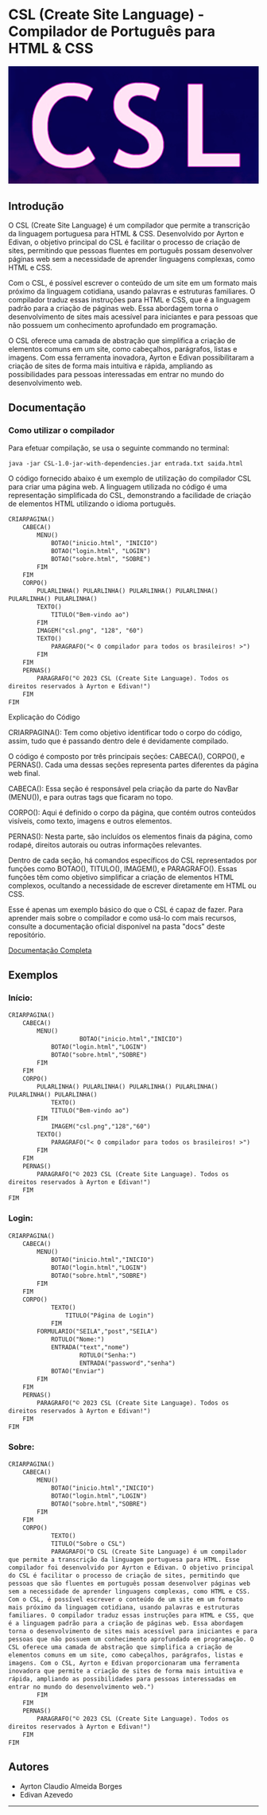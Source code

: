 # CSL (Create Site Language) - Compilador de Português para HTML & CSS

![[Logo da Linguagem](link_para_logo.png) (se aplicável)](https://github.com/AyrtonBorges/AlgumaLexer/blob/main/target/csl.png?raw=true)

## Introdução

O CSL (Create Site Language) é um compilador que permite a transcrição da linguagem portuguesa para HTML & CSS. Desenvolvido por Ayrton e Edivan, o objetivo principal do CSL é facilitar o processo de criação de sites, permitindo que pessoas fluentes em português possam desenvolver páginas web sem a necessidade de aprender linguagens complexas, como HTML e CSS.

Com o CSL, é possível escrever o conteúdo de um site em um formato mais próximo da linguagem cotidiana, usando palavras e estruturas familiares. O compilador traduz essas instruções para HTML e CSS, que é a linguagem padrão para a criação de páginas web. Essa abordagem torna o desenvolvimento de sites mais acessível para iniciantes e para pessoas que não possuem um conhecimento aprofundado em programação.

O CSL oferece uma camada de abstração que simplifica a criação de elementos comuns em um site, como cabeçalhos, parágrafos, listas e imagens. Com essa ferramenta inovadora, Ayrton e Edivan possibilitaram a criação de sites de forma mais intuitiva e rápida, ampliando as possibilidades para pessoas interessadas em entrar no mundo do desenvolvimento web.

## Documentação

### Como utilizar o compilador
Para efetuar compilação, se usa o seguinte commando no terminal:
```
java -jar CSL-1.0-jar-with-dependencies.jar entrada.txt saida.html 
```
O código fornecido abaixo é um exemplo de utilização do compilador CSL para criar uma página web. A linguagem utilizada no código é uma representação simplificada do CSL, demonstrando a facilidade de criação de elementos HTML utilizando o idioma português.
```CSL
CRIARPAGINA()
    CABECA()
        MENU()
            BOTAO("inicio.html", "INICIO")
            BOTAO("login.html", "LOGIN")
            BOTAO("sobre.html", "SOBRE")
        FIM
    FIM
    CORPO()
        PULARLINHA() PULARLINHA() PULARLINHA() PULARLINHA() PULARLINHA() PULARLINHA() 
        TEXTO()
            TITULO("Bem-vindo ao")
        FIM
        IMAGEM("csl.png", "128", "60")
        TEXTO()
            PARAGRAFO("< O compilador para todos os brasileiros! >")
        FIM
    FIM
    PERNAS()
        PARAGRAFO("© 2023 CSL (Create Site Language). Todos os direitos reservados à Ayrton e Edivan!")
    FIM
FIM
```
Explicação do Código

CRIARPAGINA(): Tem como objetivo identificar todo o corpo do código, assim, tudo que é passando dentro dele é devidamente compilado.

O código é composto por três principais seções: CABECA(), CORPO(), e PERNAS(). Cada uma dessas seções representa partes diferentes da página web final.

CABECA(): Essa seção é responsável pela criação da parte do NavBar (MENU()), e para outras tags que ficaram no topo.

CORPO(): Aqui é definido o corpo da página, que contém outros conteúdos visíveis, como texto, imagens e outros elementos.

PERNAS(): Nesta parte, são incluídos os elementos finais da página, como rodapé, direitos autorais ou outras informações relevantes.

Dentro de cada seção, há comandos específicos do CSL representados por funções como BOTAO(), TITULO(), IMAGEM(), e PARAGRAFO(). Essas funções têm como objetivo simplificar a criação de elementos HTML complexos, ocultando a necessidade de escrever diretamente em HTML ou CSS.

Esse é apenas um exemplo básico do que o CSL é capaz de fazer. Para aprender mais sobre o compilador e como usá-lo com mais recursos, consulte a documentação oficial disponível na pasta "docs" deste repositório.

[Documentação Completa](link_para_documentação)

## Exemplos

### Início:
```
CRIARPAGINA()
	CABECA()
		MENU()
            		BOTAO("inicio.html","INICIO")
			BOTAO("login.html","LOGIN")
			BOTAO("sobre.html","SOBRE")
		FIM
	FIM
	CORPO()
		PULARLINHA() PULARLINHA() PULARLINHA() PULARLINHA() PULARLINHA() PULARLINHA() 
	        TEXTO()
			TITULO("Bem-vindo ao")
		FIM
			IMAGEM("csl.png","128","60")
		TEXTO()
			PARAGRAFO("< O compilador para todos os brasileiros! >")
		FIM
	FIM
	PERNAS()
		PARAGRAFO("© 2023 CSL (Create Site Language). Todos os direitos reservados à Ayrton e Edivan!")
	FIM
FIM
```
### Login:
```
CRIARPAGINA()
	CABECA()
		MENU()
			BOTAO("inicio.html","INICIO")
			BOTAO("login.html","LOGIN")
			BOTAO("sobre.html","SOBRE")
		FIM
	FIM	
	CORPO()
        	TEXTO()
          	  	TITULO("Página de Login")
        	FIM
		FORMULARIO("SEILA","post","SEILA")
			ROTULO("Nome:")
			ENTRADA("text","nome")
            		ROTULO("Senha:")
            		ENTRADA("password","senha")
			BOTAO("Enviar") 
		FIM
	FIM
	PERNAS()
		PARAGRAFO("© 2023 CSL (Create Site Language). Todos os direitos reservados à Ayrton e Edivan!")
	FIM
FIM
```
### Sobre:
```
CRIARPAGINA()
	CABECA()
		MENU()
			BOTAO("inicio.html","INICIO")
			BOTAO("login.html","LOGIN")
			BOTAO("sobre.html","SOBRE")
		FIM
	FIM
	CORPO()
        	TEXTO()
			TITULO("Sobre o CSL")
			PARAGRAFO("O CSL (Create Site Language) é um compilador que permite a transcrição da linguagem portuguesa para HTML. Esse compilador foi desenvolvido por Ayrton e Edivan. O objetivo principal do CSL é facilitar o processo de criação de sites, permitindo que pessoas que são fluentes em português possam desenvolver páginas web sem a necessidade de aprender linguagens complexas, como HTML e CSS. Com o CSL, é possível escrever o conteúdo de um site em um formato mais próximo da linguagem cotidiana, usando palavras e estruturas familiares. O compilador traduz essas instruções para HTML e CSS, que é a linguagem padrão para a criação de páginas web. Essa abordagem torna o desenvolvimento de sites mais acessível para iniciantes e para pessoas que não possuem um conhecimento aprofundado em programação. O CSL oferece uma camada de abstração que simplifica a criação de elementos comuns em um site, como cabeçalhos, parágrafos, listas e imagens. Com o CSL, Ayrton e Edivan proporcionaram uma ferramenta inovadora que permite a criação de sites de forma mais intuitiva e rápida, ampliando as possibilidades para pessoas interessadas em entrar no mundo do desenvolvimento web.")
		FIM
	FIM
	PERNAS()
		PARAGRAFO("© 2023 CSL (Create Site Language). Todos os direitos reservados à Ayrton e Edivan!")
	FIM
FIM
```
## Autores

- Ayrton Claudio Almeida Borges
- Edivan Azevedo
---
